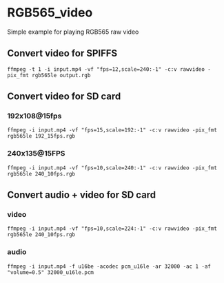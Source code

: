 # RGB565_video

Simple example for playing RGB565 raw video

## Convert video for SPIFFS

`ffmpeg -t 1 -i input.mp4 -vf "fps=12,scale=240:-1" -c:v rawvideo -pix_fmt rgb565le output.rgb`

## Convert video for SD card

### 192x108@15fps
`ffmpeg -i input.mp4 -vf "fps=15,scale=192:-1" -c:v rawvideo -pix_fmt rgb565le 192_15fps.rgb`

### 240x135@15FPS

`ffmpeg -i input.mp4 -vf "fps=10,scale=240:-1" -c:v rawvideo -pix_fmt rgb565le 240_10fps.rgb`

## Convert audio + video for SD card

### video

`ffmpeg -i input.mp4 -vf "fps=10,scale=224:-1" -c:v rawvideo -pix_fmt rgb565le 240_10fps.rgb`

### audio

`ffmpeg -i input.mp4 -f u16be -acodec pcm_u16le -ar 32000 -ac 1 -af "volume=0.5" 32000_u16le.pcm`
